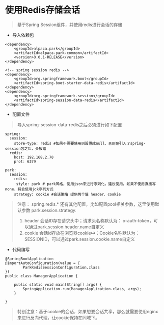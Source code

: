 # 使用Redis存储会话

> 基于Spring Session组件，并使用redis进行会话的存储

* 导入依赖包

```
<dependency>
    <groupId>alpaca.park</groupId>
    <artifactId>alpaca-park-common</artifactId>
    <version>0.0.1-RELEASE</version>
</dependency>

<!-- spring session redis -->
<dependency>
    <groupId>org.springframework.boot</groupId>
    <artifactId>spring-boot-starter-data-redis</artifactId>
</dependency>
<dependency>
    <groupId>org.springframework.session</groupId>
    <artifactId>spring-session-data-redis</artifactId>
</dependency>
```

* 配置文件

> 导入spring-session-data-redis之后必须进行如下配置

```
spring:
  session:
    store-type: redis #如果不需要使用则设置成null，否则在引入了spring-session包之后，会报错
  redis:
    host: 192.168.2.70
    prot: 6379

park:
  session:
    redis:
     style: park # park风格，使用json来进行序列化，建议使用。如果不使用直接写none，将会使用jdk序列方式
    strategy: cookie #会话策略 提供两个值 header、cookie

```

> 注意：
> spring.redis.* 还有其他配置，比如配置pool相关参数，这里使用默认参数
> park.session.strategy:
> 1. header 会话ID存在请求头中；请求头名称默认为： x-auth-token，可以通过park.session.header.name自定义
> 2. cookie 会话id存放在浏览器cookie中；Cookie名称默认为： SESSIONID，可以通过park.session.cookie.name自定义


* 代码编写


```
@SpringBootApplication
@ImportAutoConfiguration(value = {
        ParkRedisSessionConfiguration.class
})
public class ManagerApplication {

    public static void main(String[] args) {
        SpringApplication.run(ManagerApplication.class, args);
    }

}
```

> 特别注意：基于cookie的会话，如果想要会话共享，那么就需要使用nginx来进行反向代理，让cookie保持在同域下。







